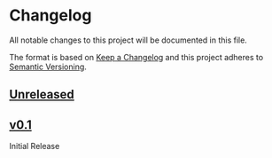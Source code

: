 # Changelog

All notable changes to this project will be documented in this file.

The format is based on [Keep a Changelog](http://keepachangelog.com/en/1.0.0/)
and this project adheres to [Semantic Versioning](http://semver.org/spec/v2.0.0.html).


## [Unreleased](https://github.com/tomdyson/wagtail-netlify/compare/v0.1...HEAD)

## [v0.1](https://github.com/tomdyson/wagtail-netlify/compare/f8f45701f43e28e238fc64aceea07dd1900343fc...v0.1)

Initial Release
